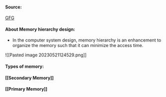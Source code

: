 #### Source:
[GFG](https://www.geeksforgeeks.org/memory-hierarchy-design-and-its-characteristics/)

#### About Memory hierarchy design:

* In the computer system design, memory hierarchy is an enhancement to organize the memory such that it can minimize the access time.


![[Pasted image 20230521124529.png]]


#### Types of memory:

#### [[Secondary Memory]]

#### [[Primary Memory]]


